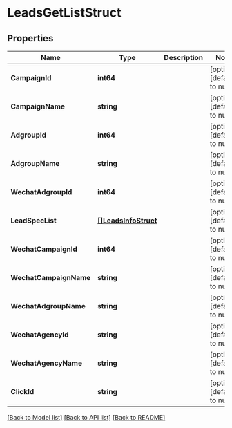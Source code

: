# LeadsGetListStruct

## Properties
Name | Type | Description | Notes
------------ | ------------- | ------------- | -------------
**CampaignId** | **int64** |  | [optional] [default to null]
**CampaignName** | **string** |  | [optional] [default to null]
**AdgroupId** | **int64** |  | [optional] [default to null]
**AdgroupName** | **string** |  | [optional] [default to null]
**WechatAdgroupId** | **int64** |  | [optional] [default to null]
**LeadSpecList** | [**[]LeadsInfoStruct**](leads_info_struct.md) |  | [optional] [default to null]
**WechatCampaignId** | **int64** |  | [optional] [default to null]
**WechatCampaignName** | **string** |  | [optional] [default to null]
**WechatAdgroupName** | **string** |  | [optional] [default to null]
**WechatAgencyId** | **string** |  | [optional] [default to null]
**WechatAgencyName** | **string** |  | [optional] [default to null]
**ClickId** | **string** |  | [optional] [default to null]

[[Back to Model list]](../README.md#documentation-for-models) [[Back to API list]](../README.md#documentation-for-api-endpoints) [[Back to README]](../README.md)


